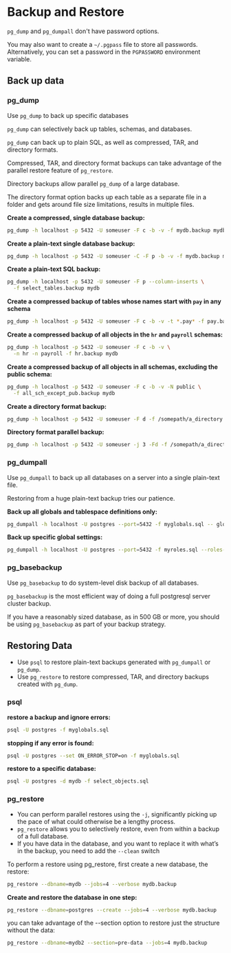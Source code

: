 # Backup and Restore

`pg_dump` and `pg_dumpall` don't have password options.

You may also want to create a `~/.pgpass` file to store all passwords. Alternatively, you can set a password in the `PGPASSWORD` environment variable.

## Back up data

### pg_dump

Use `pg_dump` to back up specific databases

`pg_dump` can selectively back up tables, schemas, and databases.

`pg_dump` can back up to plain SQL, as well as compressed, TAR, and directory formats.

Compressed, TAR, and directory format backups can take advantage of the parallel restore feature of `pg_restore`.

Directory backups allow parallel `pg_dump` of a large database.

The directory format option backs up each table as a separate file in a folder and gets around file size limitations, results in multiple files.


**Create a compressed, single database backup:**

```sh
pg_dump -h localhost -p 5432 -U someuser -F c -b -v -f mydb.backup mydb
```

**Create a plain-text single database backup:**

```sh
pg_dump -h localhost -p 5432 -U someuser -C -F p -b -v -f mydb.backup mydb
```

**Create a plain-text SQL backup:**

```sh
pg_dump -h localhost -p 5432 -U someuser -F p --column-inserts \
  -f select_tables.backup mydb
```

**Create a compressed backup of tables whose names start with `pay` in any schema**

```sh
pg_dump -h localhost -p 5432 -U someuser -F c -b -v -t *.pay* -f pay.backup mydb
```

**Create a compressed backup of all objects in the `hr` and `payroll` schemas:**

```sh
pg_dump -h localhost -p 5432 -U someuser -F c -b -v \
  -n hr -n payroll -f hr.backup mydb
```

**Create a compressed backup of all objects in all schemas, excluding the public schema:**

```sh
pg_dump -h localhost -p 5432 -U someuser -F c -b -v -N public \
  -f all_sch_except_pub.backup mydb
```

**Create a directory format backup:**

```sh
pg_dump -h localhost -p 5432 -U someuser -F d -f /somepath/a_directory mydb
```

**Directory format parallel backup:**

```sh
pg_dump -h localhost -p 5432 -U someuser -j 3 -Fd -f /somepath/a_directory mydb
```


### pg_dumpall

Use `pg_dumpall` to back up all databases on a server into a single plain-text file.

Restoring from a huge plain-text backup tries our patience.

**Back up all globals and tablespace definitions only:**

```sh
pg_dumpall -h localhost -U postgres --port=5432 -f myglobals.sql -- globals-only
```

**Back up specific global settings:**

```sh
pg_dumpall -h localhost -U postgres --port=5432 -f myroles.sql --roles- only
```


### pg_basebackup

Use `pg_basebackup` to do system-level disk backup of all databases.

`pg_basebackup` is the most efficient way of doing a full postgresql server cluster backup.

If you have a reasonably sized database, as in 500 GB or more, you should be using `pg_basebackup` as part of your backup strategy.


## Restoring Data

- Use `psql` to restore plain-text backups generated with `pg_dumpall` or `pg_dump`.
- Use `pg_restore` to restore compressed, TAR, and directory backups created with `pg_dump`.

### psql

**restore a backup and ignore errors:**

```sh
psql -U postgres -f myglobals.sql
```

**stopping if any error is found:**

```sh
psql -U postgres --set ON_ERROR_STOP=on -f myglobals.sql
```

**restore to a specific database:**

```sh
psql -U postgres -d mydb -f select_objects.sql
```


### pg_restore

- You can perform parallel restores using the `-j`, significantly picking up the pace of what could otherwise be a lengthy process.
- `pg_restore` allows you to selectively restore, even from within a backup of a full database.
- If you have data in the database, and you want to replace it with what’s in the backup, you need to add the `--clean` switch 


To perform a restore using pg_restore, first create a new database, the restore:

```sh
pg_restore --dbname=mydb --jobs=4 --verbose mydb.backup
```

**Create and restore the database in one step:**

```sh
pg_restore --dbname=postgres --create --jobs=4 --verbose mydb.backup
```

you can take advantage of the --section option to restore just the structure without the data:

```sh
pg_restore --dbname=mydb2 --section=pre-data --jobs=4 mydb.backup
```
